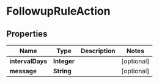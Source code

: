 

# FollowupRuleAction


## Properties

| Name | Type | Description | Notes |
|------------ | ------------- | ------------- | -------------|
|**intervalDays** | **Integer** |  |  [optional] |
|**message** | **String** |  |  [optional] |



